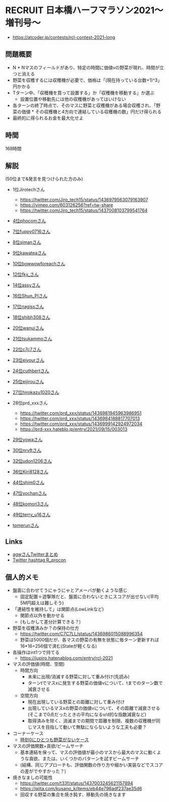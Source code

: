# RECRUIT 日本橋ハーフマラソン2021～増刊号～
- https://atcoder.jp/contests/rcl-contest-2021-long

## 問題概要
- N * Nマスのフィールドがあり、特定の時間に価値vの野菜が現れ、時間が立つと消える
- 野菜を収穫するには収穫機が必要で、価格は「(現在持っている台数+1)^3」円かかる
- Tターン中、「収穫機を買って設置する」か「収穫機を移動する」か選ぶ
    - 設置位置や移動先には他の収穫機があってはいけない
- 各ターンの終了時点で、そのマスに野菜と収穫機がある場合収穫され、「野菜の価値 * その収穫機と4方向で連結している収穫機の数」円だけ得られる
- 最終的に得られるお金を最大化せよ

## 時間
168時間

## 解説
(50位まで&発言を見つけられた方のみ)

- 1位Jirotechさん
    - https://twitter.com/Jiro_tech15/status/1436979563079163907
    - https://vimeo.com/603126256?ref=tw-share
    - https://twitter.com/Jiro_tech15/status/1437008103799541764
- [4位phocomさん](https://twitter.com/_phocom/status/1436981894499880967)
- [7位fuppy0716さん](https://twitter.com/fuppy_kyopro/status/1436980675916144640)
- [8位simanさん](https://simanman.hatenablog.com/entry/2021/09/13/155633)
- [9位kawateaさん](https://twitter.com/kawatea03/status/1436978583197548546)
- [10位bowwowforeachさん](https://twitter.com/bowwowforeach/status/1436982453579616256)
- [12位fky_さん](https://twitter.com/fkyrz_0111/status/1436978724826537984)
- [14位assyさん](https://twitter.com/assy1028/status/1436979233373360132)
- [16位Shun_PIさん](https://twitter.com/Shun___PI/status/1437012665293889539)
- [17位nagissさん](https://twitter.com/lgeuwce/status/1436982098103992331)
- [18位shibh308さん](https://twitter.com/shibh308/status/1436979647992909824)
- [20位wanuiさん](https://twitter.com/gmeriaog/status/1437764559662505984)
- [21位tsukammoさん](https://twitter.com/tsukammo/status/1436983837645422599)
- [22位c7c7さん](https://twitter.com/C7C7LL/status/1436979425359237130)
- [23位eivourさん](https://twitter.com/contramundum2/status/1437000102975926273)
- [24位cuthbertさん](https://twitter.com/ethylene_66/status/1437009336308436995)
- [25位eijirouさん](https://twitter.com/eijirou_kyopro/status/1436980647457738755)
- [27位hirokazu1020さん](https://twitter.com/hirokazu1020/status/1436982503286317063)
- 28位prd_xxxさん
    - https://twitter.com/prd_xxx/status/1436981945963986951
    - https://twitter.com/prd_xxx/status/1436984188817707013
    - https://twitter.com/prd_xxx/status/1436999142924972034
    - https://prd-xxx.hateblo.jp/entry/2021/09/15/003013
- [29位yowaさん](https://twitter.com/yowa/status/1437071686537416706)
- [30位nrvftさん](https://twitter.com/nrvkpr/status/1436998757262893058)
- [32位udon1206さん](https://jupiro.hatenablog.com/entry/rcl-2021)
- [36位Kiri8128さん](https://twitter.com/kiri8128/status/1436980713140588549)
- [44位shim0さん](https://twitter.com/idolikeshishamo/status/1436981033778380801)
- [47位yochanさん](https://twitter.com/yochan_tech/status/1436978962723270659)
- [48位komori3さん](https://twitter.com/komora71_/status/1436983005382254596)
- [49位terry_u16さん](https://twitter.com/terry_u16/status/1436978268935127044)

- [tomerunさん](https://twitter.com/tomerun/status/1438163487205724166)

## Links
- [agwさんTwitterまとめ](https://togetter.com/li/1771914)
- [Twitter hashtag R_procon](https://twitter.com/hashtag/R_procon)



## 個人的メモ
- 盤面に合わせてうにゃうにゃとアメーバが動くような感じ
    - 固定配置＋遊撃隊だと、盤面に合わないときにスコアが出せない(平均5M円超えは難しそう)
- 「連結性を維持して」は関節点(LowLinkなど)
    - 関節点以外を動かせる
    - (もしかして差分計算できる？)
- 野菜を収穫済みか？の保持の仕方
    - https://twitter.com/C7C7LL/status/1436986015088996354
    - 野菜は5000個だが、各マスの野菜の有無を状態に毎ターン更新すれば16*16=256個で済む(Stateが軽くなる)
- 各操作はint1つで持てる
    - https://jupiro.hatenablog.com/entry/rcl-2021
- マスの評価値(時間、空間)
    - 時間方向
        - 未来に出現/消滅する野菜に対して重み付け(先読み)
        - ターンtでマスxに発生する野菜の価値vについて、tまでのターン数で減衰させる
    - 空間方向
        - 現在出現している野菜との距離に対して重み付け
        - 出現しているマスxの野菜の価値vについて、その距離で減衰させる(そこまで0点だったときの平均になるv/d的な指数減衰など)
        - 取得済みを除く、消滅までの期間で距離を制限、複数の収穫機が同じマスを目指して動いて無駄にならないような工夫も必要？
- コーナーケース
    - [時刻0にひとつも野菜がないケース](https://twitter.com/_phocom/status/1436978429010710528)
- マスの評価関数+貪欲/ビームサーチ
    - 基本連結を保って、マスの評価値が最小のマスから最大のマスに動くような貪欲、または、いくつかのパターンを試すビームサーチ
    - (結構、同じアプローチも、評価関数の作り方や細かい実装などでスコアの差がでやすかった？)
- 焼きなましの可能性
    - https://twitter.com/t33f/status/1437003245621157894
    - https://qiita.com/kusano_k/items/eb44e796adf237ae35d6
    - 回収する野菜の集合を焼き鈍す、移動先の焼きなます
